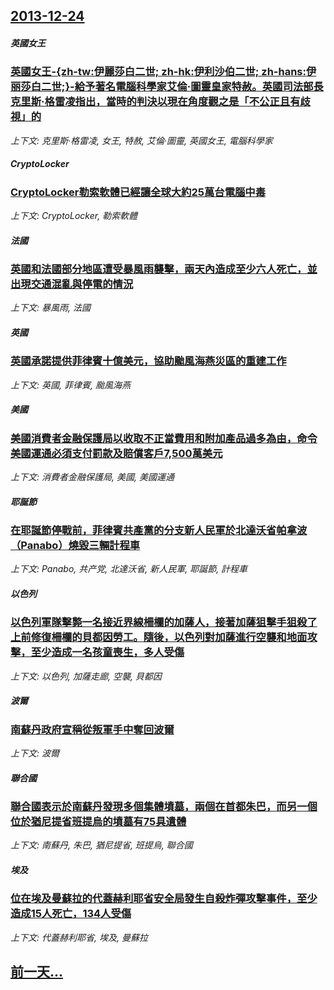 ## [2013-12-24](/news/2013/12/24/index.md)

##### 英國女王
### [ 英國女王-{zh-tw:伊麗莎白二世; zh-hk:伊利沙伯二世; zh-hans:伊丽莎白二世;}-給予著名電腦科學家艾倫·圖靈皇家特赦。英國司法部長克里斯·格雷凌指出，當時的判決以現在角度觀之是「不公正且有歧視」的](/news/2013/12/24/英國女王-zh-tw-伊麗莎白二世-zh-hk-伊利沙伯二世-zh-hans-伊丽莎白二世-給予著名電腦科學.md)
_上下文: 克里斯·格雷凌, 女王, 特赦, 艾倫·圖靈, 英國女王, 電腦科學家_

##### CryptoLocker
### [ CryptoLocker勒索軟體已經讓全球大約25萬台電腦中毒 ](/news/2013/12/24/CryptoLocker勒索軟體已經讓全球大約25萬台電腦中毒.md)
_上下文: CryptoLocker, 勒索軟體_

##### 法國
### [ 英國和法國部分地區遭受暴風雨襲擊，兩天內造成至少六人死亡，並出現交通混亂與停電的情況 ](/news/2013/12/24/英國和法國部分地區遭受暴風雨襲擊-兩天內造成至少六人死亡-並出現交通混亂與停電的情況.md)
_上下文: 暴風雨, 法國_

##### 英國
### [ 英國承諾提供菲律賓十億美元，協助颱風海燕災區的重建工作 ](/news/2013/12/24/英國承諾提供菲律賓十億美元-協助颱風海燕災區的重建工作.md)
_上下文: 英國, 菲律賓, 颱風海燕_

##### 美國
### [ 美國消費者金融保護局以收取不正當費用和附加產品過多為由，命令美國運通必須支付罰款及賠償客戶7,500萬美元 ](/news/2013/12/24/美國消費者金融保護局以收取不正當費用和附加產品過多為由-命令美國運通必須支付罰款及賠償客戶7500萬美元.md)
_上下文: 消費者金融保護局, 美國, 美國運通_

##### 耶誕節
### [ 在耶誕節停戰前，菲律賓共產黨的分支新人民軍於北達沃省帕拿波（Panabo）燒毀三輛計程車 ](/news/2013/12/24/在耶誕節停戰前-菲律賓共產黨的分支新人民軍於北達沃省帕拿波-Panabo-燒毀三輛計程車.md)
_上下文: Panabo, 共产党, 北達沃省, 新人民軍, 耶誕節, 計程車_

##### 以色列
### [ 以色列軍隊擊斃一名接近界線柵欄的加薩人，接著加薩狙擊手狙殺了上前修復柵欄的貝都因勞工。隨後，以色列對加薩進行空襲和地面攻擊，至少造成一名孩童喪生，多人受傷 ](/news/2013/12/24/以色列軍隊擊斃一名接近界線柵欄的加薩人-接著加薩狙擊手狙殺了上前修復柵欄的貝都因勞工-隨後-以色列對加薩進行空襲和地面.md)
_上下文: 以色列, 加薩走廊, 空襲, 貝都因_

##### 波爾
### [ 南蘇丹政府宣稱從叛軍手中奪回波爾 ](/news/2013/12/24/南蘇丹政府宣稱從叛軍手中奪回波爾.md)
_上下文: 波爾_

##### 聯合國
### [ 聯合國表示於南蘇丹發現多個集體墳墓，兩個在首都朱巴，而另一個位於猶尼提省班提烏的墳墓有75具遺體 ](/news/2013/12/24/聯合國表示於南蘇丹發現多個集體墳墓-兩個在首都朱巴-而另一個位於猶尼提省班提烏的墳墓有75具遺體.md)
_上下文: 南蘇丹, 朱巴, 猶尼提省, 班提烏, 聯合國_

##### 埃及
### [ 位在埃及曼蘇拉的代蓋赫利耶省安全局發生自殺炸彈攻擊事件，至少造成15人死亡，134人受傷 ](/news/2013/12/24/位在埃及曼蘇拉的代蓋赫利耶省安全局發生自殺炸彈攻擊事件-至少造成15人死亡-134人受傷.md)
_上下文: 代蓋赫利耶省, 埃及, 曼蘇拉_

## [前一天...](/news/2013/12/23/index.md)


